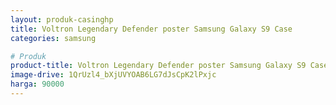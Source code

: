 ```yaml
---
layout: produk-casinghp
title: Voltron Legendary Defender poster Samsung Galaxy S9 Case
categories: samsung

# Produk
product-title: Voltron Legendary Defender poster Samsung Galaxy S9 Case
image-drive: 1QrUzl4_bXjUVYOAB6LG7dJsCpK2lPxjc
harga: 90000
---
```

